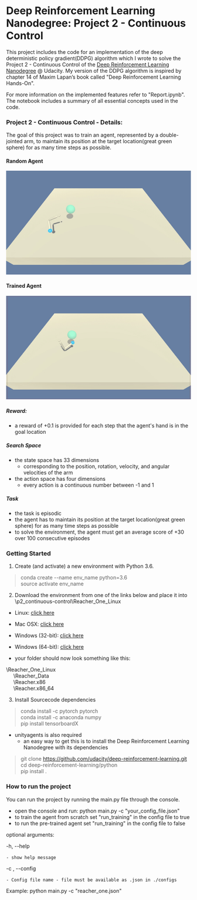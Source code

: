 # Deep Reinforcement Learning Nanodegree: Project 2 - Continuous Control

This project includes the code for an implementation of the deep deterministic policy gradient(DDPG) algorithm which I wrote to solve the Project 2 - Continuous Control of the [Deep Reinforcement Learning Nanodegree](https://www.udacity.com/course/deep-reinforcement-learning-nanodegree--nd893) @ Udacity. My version of the DDPG algorithm is inspired by chapter 14 of Maxim Lapan’s book called "Deep Reinforcement Learning Hands-On".

For more information on the implemented features refer to "Report.ipynb". The notebook includes a summary of all essential concepts used in the code.


### Project 2 - Continuous Control - Details:

The goal of this project was to train an agent, represented by a double-jointed arm, to maintain its position at the target location(great green sphere) for as many time steps as possible. 

[//]: # (Image References)

#### Random Agent

[image1]: https://raw.githubusercontent.com/cpow-89/Deep_Reinforcement_Learning_Nanodegree_Project_2_Continuous_Control/master/images/untrained_agent.gif?token=AmwnwlXyXniU-umlY4BNx8VSfAnYd57mks5bxNYIwA%3D%3D "Random Agent"

![Random Agent][image1]


#### Trained Agent

[image2]: https://raw.githubusercontent.com/cpow-89/Deep_Reinforcement_Learning_Nanodegree_Project_2_Continuous_Control/master/images/trained_agent.gif?token=Amwnwv58uwb_JY6Z0p0_vJrWmnnl-0Eeks5bxNVywA%3D%3D "Trained Agent"
![Trained Agent][image2]

##### Reward:
- a reward of +0.1 is provided for each step that the agent's hand is in the goal location

##### Search Space
- the state space has 33 dimensions 
     - corresponding to the position, rotation, velocity, and angular velocities of the arm
- the action space has four dimensions
    - every action is a continuous number between -1 and 1

##### Task
- the task is episodic
- the agent has to maintain its position at the target location(great green sphere) for as many time steps as possible
- to solve the environment, the agent must get an average score of +30 over 100 consecutive episodes
        

### Getting Started

1. Create (and activate) a new environment with Python 3.6.

> conda create --name env_name python=3.6<br>
> source activate env_name

2. Download the environment from one of the links below and place it into \p2_continuous-control\Reacher_One_Linux

- Linux: [click here](https://s3-us-west-1.amazonaws.com/udacity-drlnd/P2/Reacher/one_agent/Reacher_Linux.zip)
- Mac OSX: [click here](https://s3-us-west-1.amazonaws.com/udacity-drlnd/P2/Reacher/one_agent/Reacher.app.zip)
- Windows (32-bit): [click here](https://s3-us-west-1.amazonaws.com/udacity-drlnd/P2/Reacher/one_agent/Reacher_Windows_x86.zip)
- Windows (64-bit): [click here](https://s3-us-west-1.amazonaws.com/udacity-drlnd/P2/Reacher/one_agent/Reacher_Windows_x86_64.zip)
    
    
- your folder should now look something like this:

\Reacher_One_Linux<br>
&nbsp;&nbsp;&nbsp;&nbsp; \Reacher_Data  <br>
&nbsp;&nbsp;&nbsp;&nbsp; \Reacher.x86<br>
&nbsp;&nbsp;&nbsp;&nbsp; \Reacher.x86_64<br>

3. Install Sourcecode dependencies

> conda install -c pytorch pytorch <br>
> conda install -c anaconda numpy <br>
> pip install tensorboardX

- unityagents is also required
    - an easy way to get this is to install the Deep Reinforcement Learning Nanodegree with its dependencies
    
> git clone https://github.com/udacity/deep-reinforcement-learning.git<br>
> cd deep-reinforcement-learning/python<br>
> pip install .<br>

### How to run the project

You can run the project by running the main.py file through the console.
- open the console and run: python main.py -c "your_config_file.json" 
- to train the agent from scratch set "run_training" in the config file to true
- to run the pre-trained agent set "run_training" in the config file to false

optional arguments:

-h, --help

    - show help message
    
-c , --config

    - Config file name - file must be available as .json in ./configs
    
Example: python main.py -c "reacher_one.json" 
